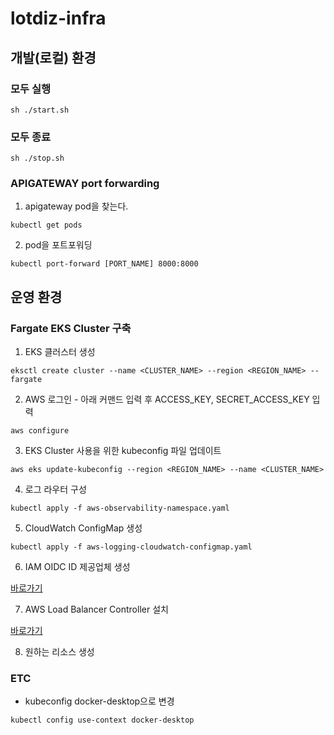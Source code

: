 # lotdiz-infra

## 개발(로컬) 환경

### 모두 실행

```shell
sh ./start.sh
```

### 모두 종료

```shell
sh ./stop.sh
```

### APIGATEWAY port forwarding

1. apigateway pod을 찾는다.

```shell
kubectl get pods
```

2. pod을 포트포워딩

```shell
kubectl port-forward [PORT_NAME] 8000:8000
```

## 운영 환경

### Fargate EKS Cluster 구축

1. EKS 클러스터 생성

```shell
eksctl create cluster --name <CLUSTER_NAME> --region <REGION_NAME> --fargate
```

2. AWS 로그인 - 아래 커맨드 입력 후 ACCESS_KEY, SECRET_ACCESS_KEY 입력

```shell
aws configure
```

3. EKS Cluster 사용을 위한 kubeconfig 파일 업데이트

```shell
aws eks update-kubeconfig --region <REGION_NAME> --name <CLUSTER_NAME>
```

4. 로그 라우터 구성

```shell
kubectl apply -f aws-observability-namespace.yaml
```

5. CloudWatch ConfigMap 생성

```shell
kubectl apply -f aws-logging-cloudwatch-configmap.yaml
```

6. IAM OIDC ID 제공업체 생성

[바로가기](https://docs.aws.amazon.com/ko_kr/eks/latest/userguide/enable-iam-roles-for-service-accounts.html)

7. AWS Load Balancer Controller 설치

[바로가기](https://docs.aws.amazon.com/ko_kr/eks/latest/userguide/aws-load-balancer-controller.html)

8. 원하는 리소스 생성

### ETC

- kubeconfig docker-desktop으로 변경

```shell
kubectl config use-context docker-desktop
```